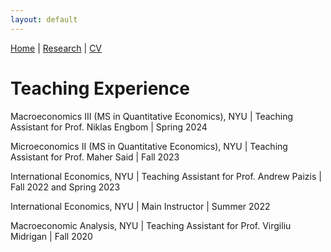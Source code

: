 ```yaml
---
layout: default
---
```


[Home](https://nadiapozdnyakova.github.io/home) | [Research](https://nadiapozdnyakova.github.io/research) | [CV](https://nadiapozdnyakova.github.io/cv) 

# Teaching Experience

Macroeconomics III (MS in Quantitative Economics), NYU |  Teaching Assistant for Prof. Niklas Engbom | Spring 2024

Microeconomics II (MS in Quantitative Economics), NYU  | Teaching Assistant for Prof. Maher Said | Fall 2023

International Economics, NYU                           | Teaching Assistant for Prof. Andrew Paizis | Fall 2022 and Spring 2023

International Economics, NYU | Main Instructor | Summer 2022

Macroeconomic Analysis, NYU | Teaching Assistant for Prof. Virgiliu Midrigan | Fall 2020 
